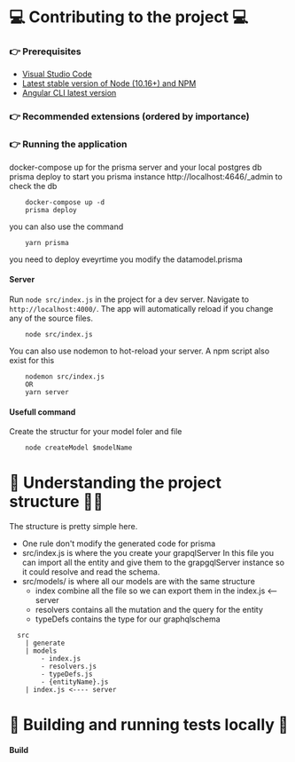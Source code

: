 # 💻 Contributing to the project 💻
### 👉 Prerequisites 
- [Visual Studio Code](https://code.visualstudio.com/)
- [Latest stable version of Node (10.16+) and NPM](https://nodejs.org/en/)
- [Angular CLI latest version](https://angular.io/guide/setup-local)

### 👉 Recommended extensions (ordered by importance)

### 👉 Running the application

docker-compose up for the prisma server and your local postgres db
prisma deploy to start you prisma instance http://localhost:4646/_admin to check the db 

```shell
    docker-compose up -d 
    prisma deploy 
```
you can also use the command
```shell
    yarn prisma
```
you need to deploy eveyrtime you modify the datamodel.prisma

#### Server 

Run `node src/index.js`  in the project for a dev server. Navigate to `http://localhost:4000/`. The app will automatically reload if you change any of the source files.

```shell
    node src/index.js
```
You can also use nodemon to hot-reload your server. A npm script also exist for this
```shell
    nodemon src/index.js
    OR
    yarn server
```

####  Usefull command 

Create the structur for your model foler and file 

```shell
    node createModel $modelName
```

# 📖 Understanding the project structure 🤔💡
The structure is pretty simple here. 
- One rule don't modify the generated code for prisma 
- src/index.js is where the you create your grapqlServer
  In this file you can import all the entity and give them to the grapgqlServer instance 
  so it could resolve and read the schema.
- src/models/ is where all our models are with the same structure 
  - index combine all the file so we can export them in the index.js <-- server
  - resolvers contains all the mutation and the query for the entity 
  - typeDefs contains the type for our graphqlschema
  
```shell
  src
    | generate
    | models
        - index.js
        - resolvers.js
        - typeDefs.js
        - {entityName}.js 
    | index.js <---- server
```

# 🧪 Building and running tests locally 🧪
#### Build


